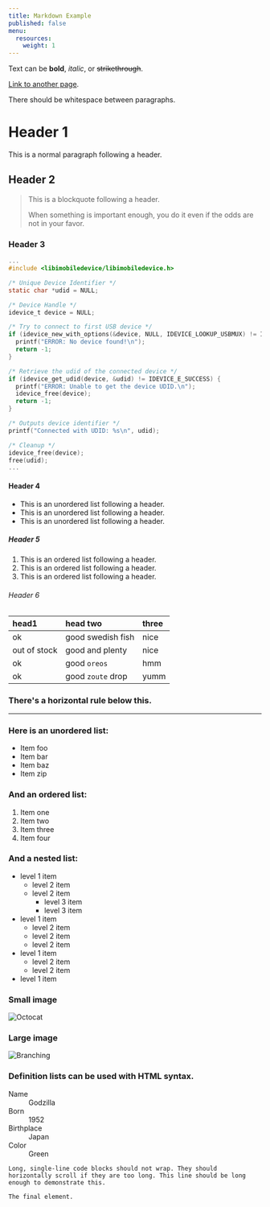 ```yaml
---
title: Markdown Example
published: false
menu:
  resources:
    weight: 1
---
```

Text can be **bold**, _italic_, or ~~strikethrough~~.

[Link to another page](another-page.md).

There should be whitespace between paragraphs.

# Header 1

This is a normal paragraph following a header.

## Header 2

> This is a blockquote following a header.
>
> When something is important enough, you do it even if the odds are not in your favor.

### Header 3

```c
...
#include <libimobiledevice/libimobiledevice.h>

/* Unique Device Identifier */
static char *udid = NULL;

/* Device Handle */
idevice_t device = NULL;

/* Try to connect to first USB device */
if (idevice_new_with_options(&device, NULL, IDEVICE_LOOKUP_USBMUX) != IDEVICE_E_SUCCESS) {
  printf("ERROR: No device found!\n");
  return -1;
}

/* Retrieve the udid of the connected device */
if (idevice_get_udid(device, &udid) != IDEVICE_E_SUCCESS) {
  printf("ERROR: Unable to get the device UDID.\n");
  idevice_free(device);
  return -1;
}

/* Outputs device identifier */
printf("Connected with UDID: %s\n", udid);

/* Cleanup */
idevice_free(device);
free(udid);
...
```

#### Header 4

*   This is an unordered list following a header.
*   This is an unordered list following a header.
*   This is an unordered list following a header.

##### Header 5

1.  This is an ordered list following a header.
2.  This is an ordered list following a header.
3.  This is an ordered list following a header.

###### Header 6

| head1        | head two          | three |
|:-------------|:------------------|:------|
| ok           | good swedish fish | nice  |
| out of stock | good and plenty   | nice  |
| ok           | good `oreos`      | hmm   |
| ok           | good `zoute` drop | yumm  |

### There's a horizontal rule below this.

* * *

### Here is an unordered list:

*   Item foo
*   Item bar
*   Item baz
*   Item zip

### And an ordered list:

1.  Item one
1.  Item two
1.  Item three
1.  Item four

### And a nested list:

- level 1 item
  - level 2 item
  - level 2 item
    - level 3 item
    - level 3 item
- level 1 item
  - level 2 item
  - level 2 item
  - level 2 item
- level 1 item
  - level 2 item
  - level 2 item
- level 1 item

### Small image

![Octocat](https://github.githubassets.com/images/icons/emoji/octocat.png)

### Large image

![Branching](https://guides.github.com/activities/hello-world/branching.png?responsive)


### Definition lists can be used with HTML syntax.

<dl>
<dt>Name</dt>
<dd>Godzilla</dd>
<dt>Born</dt>
<dd>1952</dd>
<dt>Birthplace</dt>
<dd>Japan</dd>
<dt>Color</dt>
<dd>Green</dd>
</dl>

```
Long, single-line code blocks should not wrap. They should horizontally scroll if they are too long. This line should be long enough to demonstrate this.
```

```
The final element.
```
